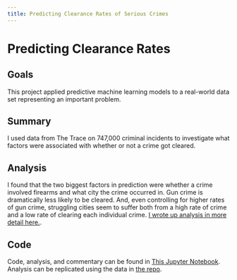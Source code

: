 ```yaml
---
title: Predicting Clearance Rates of Serious Crimes
---
```


# Predicting Clearance Rates

## Goals

This project applied predictive machine learning models to a real-world data set representing an important problem.

## Summary

I used data from The Trace on 747,000 criminal incidents to investigate what factors were associated with whether or not a crime got cleared.


## Analysis

I found that the two biggest factors in prediction were whether a crime involved firearms and what city the crime occurred in.
Gun crime is dramatically less likely to be cleared. And, even controlling for higher rates of gun crime, struggling cities seem to suffer both from a high rate of crime and a low rate of clearing each individual crime.
[I wrote up analysis in more detail here.](https://medium.com/@ajenkneary/clearing-out-crime-4b1267f7274d).

## Code

Code, analysis, and commentary can be found in [This Jupyter Notebook](https://github.com/alexmjn/Predicting-Arrests/blob/master/Crime_Data.ipynb).
Analysis can be replicated using the data in [the repo](https://github.com/alexmjn/Predicting-Arrests).
